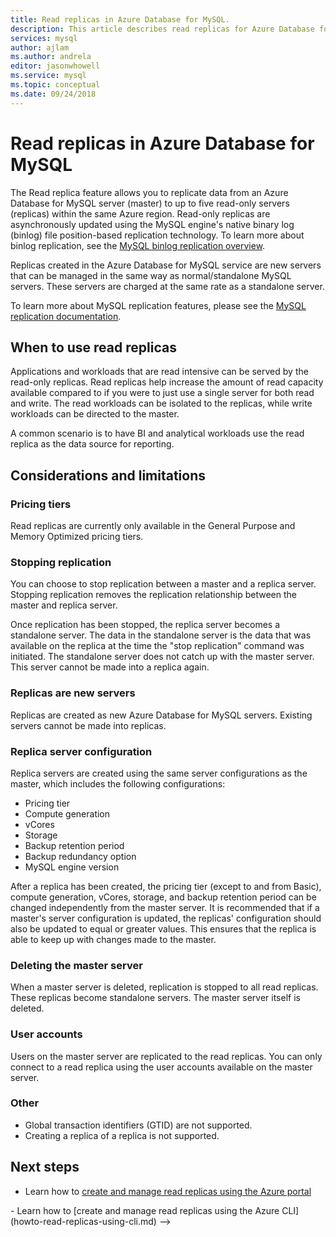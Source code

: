 ```yaml
---
title: Read replicas in Azure Database for MySQL.
description: This article describes read replicas for Azure Database for MySQL.
services: mysql
author: ajlam
ms.author: andrela
editor: jasonwhowell
ms.service: mysql
ms.topic: conceptual
ms.date: 09/24/2018
---
```


# Read replicas in Azure Database for MySQL

The Read replica feature allows you to replicate data from an Azure Database for MySQL server (master) to up to five read-only servers (replicas) within the same Azure region. Read-only replicas are asynchronously updated using the MySQL engine's native binary log (binlog) file position-based replication technology. To learn more about binlog replication, see the [MySQL binlog replication overview](https://dev.mysql.com/doc/refman/5.7/en/binlog-replication-configuration-overview.html).

Replicas created in the Azure Database for MySQL service are new servers that can be managed in the same way as normal/standalone MySQL servers. These servers are charged at the same rate as a standalone server.

To learn more about MySQL replication features, please see the [MySQL replication documentation](https://dev.mysql.com/doc/refman/5.7/en/replication-features.html).

## When to use read replicas

Applications and workloads that are read intensive can be served by the read-only replicas. Read replicas help increase the amount of read capacity available compared to if you were to just use a single server for both read and write. The read workloads can be isolated to the replicas, while write workloads can be directed to the master.

A common scenario is to have BI and analytical workloads use the read replica as the data source for reporting.

## Considerations and limitations

### Pricing tiers

Read replicas are currently only available in the General Purpose and Memory Optimized pricing tiers.

### Stopping replication

You can choose to stop replication between a master and a replica server. Stopping replication removes the replication relationship between the master and replica server.

Once replication has been stopped, the replica server becomes a standalone server. The data in the standalone server is the data that was available on the replica at the time the "stop replication" command was initiated. The standalone server does not catch up with the master server. This server cannot be made into a replica again.

### Replicas are new servers

Replicas are created as new Azure Database for MySQL servers. Existing servers cannot be made into replicas.

### Replica server configuration

Replica servers are created using the same server configurations as the master, which includes the following configurations:

- Pricing tier
- Compute generation
- vCores
- Storage
- Backup retention period
- Backup redundancy option
- MySQL engine version

After a replica has been created, the pricing tier (except to and from Basic), compute generation, vCores, storage, and backup retention period can be changed independently from the master server. It is recommended that if a master's server configuration is updated, the replicas' configuration should also be updated to equal or greater values. This ensures that the replica is able to keep up with changes made to the master.

### Deleting the master server

When a master server is deleted, replication is stopped to all read replicas. These replicas become standalone servers. The master server itself is deleted.

### User accounts

Users on the master server are replicated to the read replicas. You can only connect to a read replica using the user accounts available on the master server.

### Other

- Global transaction identifiers (GTID) are not supported.
- Creating a replica of a replica is not supported.

## Next steps

- Learn how to [create and manage read replicas using the Azure portal](howto-read-replicas-portal.md)

<!-->
- Learn how to [create and manage read replicas using the Azure CLI](howto-read-replicas-using-cli.md)
-->
